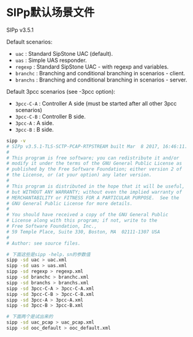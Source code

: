 # SIPp默认场景文件

SIPp v3.5.1

Default scenarios:

- `uac`      : Standard SipStone UAC (default).
- `uas`      : Simple UAS responder.
- `regexp`   : Standard SipStone UAC - with regexp and variables.
- `branchc`  : Branching and conditional branching in scenarios - client.
- `branchs`  : Branching and conditional branching in scenarios - server.

Default 3pcc scenarios (see -3pcc option):

- `3pcc-C-A` : Controller A side (must be started after all other 3pcc scenarios)
- `3pcc-C-B` : Controller B side.
- `3pcc-A`   : A side.
- `3pcc-B`   : B side.

```bash
sipp -v
# SIPp v3.5.1-TLS-SCTP-PCAP-RTPSTREAM built Mar  8 2017, 16:46:11.
#
# This program is free software; you can redistribute it and/or
# modify it under the terms of the GNU General Public License as
# published by the Free Software Foundation; either version 2 of
# the License, or (at your option) any later version.
#
# This program is distributed in the hope that it will be useful,
# but WITHOUT ANY WARRANTY; without even the implied warranty of
# MERCHANTABILITY or FITNESS FOR A PARTICULAR PURPOSE.  See the
# GNU General Public License for more details.
#
# You should have received a copy of the GNU General Public
# License along with this program; if not, write to the
# Free Software Foundation, Inc.,
# 59 Temple Place, Suite 330, Boston, MA  02111-1307 USA
#
# Author: see source files.

# 下面这些是sipp -help，sn的参数值
sipp -sd uac > uac.xml
sipp -sd uas > uas.xml
sipp -sd regexp > regexp.xml
sipp -sd branchc > branchc.xml
sipp -sd branchs > branchs.xml
sipp -sd 3pcc-C-A > 3pcc-C-A.xml
sipp -sd 3pcc-C-B > 3pcc-C-B.xml
sipp -sd 3pcc-A > 3pcc-A.xml
sipp -sd 3pcc-B > 3pcc-B.xml

# 下面两个是试出来的
sipp -sd uac_pcap > uac_pcap.xml
sipp -sd ooc_default > ooc_default.xml
```
